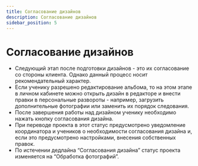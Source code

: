 ```yaml
---
title: Согласование дизайнов
description: Согласование дизайнов
sidebar_position: 5
---
```


# Согласование дизайнов
* Следующий этап после подготовки дизайнов - это их согласование со стороны клиента. Однако данный процесс носит рекомендательный характер.
* Если ученику разрешено редактирование альбома, то на этом этапе в личном кабинете можно открыть дизайн в редакторе и внести правки в персональные развороты - например, загрузить дополнительные фотографии или заменить их порядок следования.
* После завершения работы над дизайном ученику необходимо нажать кнопку согласования дизайна.
* При переводе проекта в этот статус предусмотрено уведомление координатора и учеников о необходимости согласования дизайна и, если это предусмотрено настройками, внесения собственных правок. 
* По истечении дедлайна “Согласования дизайна” статус проекта изменяется на “Обработка фотографий”.
